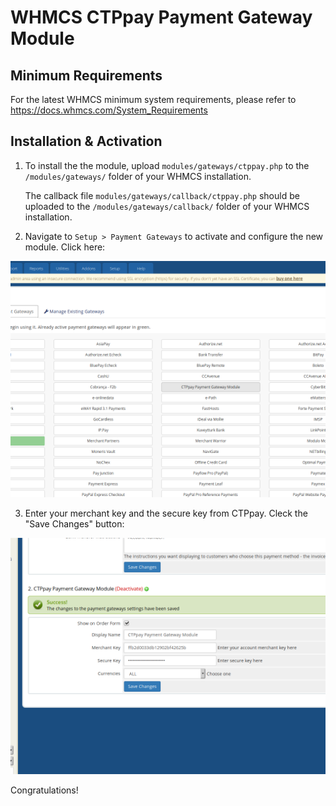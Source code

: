 # WHMCS CTPpay Payment Gateway Module #

## Minimum Requirements ##

For the latest WHMCS minimum system requirements, please refer to
https://docs.whmcs.com/System_Requirements

## Installation & Activation

1. To install the the module, upload `modules/gateways/ctppay.php` to the
   `/modules/gateways/` folder of your WHMCS installation.
   
   The callback file `modules/gateways/callback/ctppay.php` should be uploaded to the
   `/modules/gateways/callback/` folder of your WHMCS installation.

2. Navigate to `Setup > Payment Gateways` to activate and configure the new module. Click
   here:

![Click here](screen1.png)

3. Enter your merchant key and the secure key from CTPpay. Cleck the "Save Changes" button:

![Click here](screen2.png)

Congratulations!

